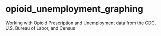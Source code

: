 # opioid_unemployment_graphing
Working with Opioid Prescription and Unemployment data from the CDC, U.S. Bureau of Labor, and Census 
